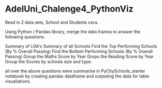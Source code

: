 # AdelUni_Chalenge4_PythonViz

Read in 2 data sets, School and Students csvs. 

Using Python / Pandas library, merge the data frames to answer the following questions. 

Summary of LGA's 
Summary of all Schools 
Find the Top Performing Schools (By % Overall Passing)
Find the Bottom Performing Schools (By % Overall Passing)
Group the Maths Score by Year
Gropu the Reading Score by Year
Group the Scores by schools size and type. 

all over the above questions were summarise in PyCitySchools_starter notebook by creating pandas dataframe and outputing the data for table visualiations. 